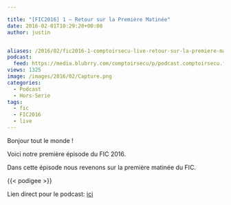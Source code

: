 ```yaml
---

title: "[FIC2016] 1 – Retour sur la Première Matinée"
date: 2016-02-01T10:29:20+00:00
author: justin


aliases: /2016/02/fic2016-1-comptoirsecu-live-retour-sur-la-premiere-matinee/
podcast:
  feed: https://media.blubrry.com/comptoirsecu/p/podcast.comptoirsecu.fr/CSEC.HS09.2016-01-25.FIC2016.Premi%c3%a8re_Matin%c3%a9e.mp3
views: 1325
image: /images/2016/02/Capture.png
categories:
  - Podcast
  - Hors-Serie
tags:
  - fic
  - FIC2016
  - live
---
```

Bonjour tout le monde !

Voici notre première épisode du FIC 2016.

Dans cette épisode nous revenons sur la première matinée du FIC.


{{< podigee >}}




Lien direct pour le podcast: [ici](https://media.blubrry.com/comptoirsecu/p/podcast.comptoirsecu.fr/CSEC.HS09.2016-01-25.FIC2016.Premi%c3%a8re_Matin%c3%a9e.mp3)
